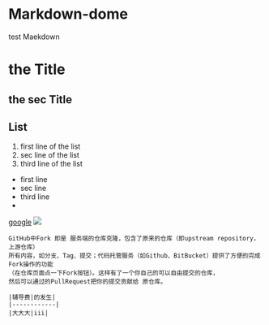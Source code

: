 # Markdown-dome
test Maekdown


# the Title
## the sec Title

## List
1. first line of the list
2. sec line of the list
3. third line of the list

- first line
- sec line
- third line
-
[google](http://www.google.com)
![](http://livedoor.blogimg.jp/news101/imgs/9/0/90396bf1.jpg)

```
GitHub中Fork 即是 服务端的仓库克隆，包含了原来的仓库（即upstream repository，上游仓库）
所有内容，如分支、Tag、提交；代码托管服务（如Github、BitBucket）提供了方便的完成Fork操作的功能
（在仓库页面点一下Fork按钮）。这样有了一个你自己的可以自由提交的仓库，
然后可以通过的PullRequest把你的提交贡献给 原仓库。
```

```
|辅导费|的发生|
|------------|
|大大大|iii|
